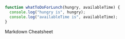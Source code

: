 ```javascript 
function whatToDoForLunch(hungry, availableTime) {
  console.log("hungry is", hungry);
  console.log("availableTime is", availableTime);
}
```

Markdown Cheatsheet
